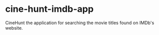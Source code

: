 # cine-hunt-imdb-app
CineHunt the application for searching the movie titles found on IMDb's website. 
